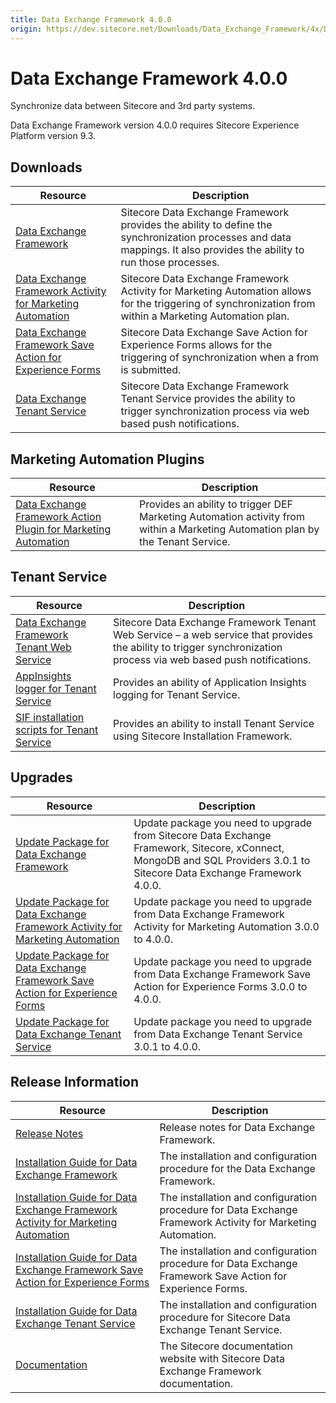 ```yaml
---
title: Data Exchange Framework 4.0.0
origin: https://dev.sitecore.net/Downloads/Data_Exchange_Framework/4x/Data_Exchange_Framework_400.aspx
---
```


# Data Exchange Framework 4.0.0

Synchronize data between Sitecore and 3rd party systems.

  <Alert variant='warning' mb={4}>
    <AlertIcon />
    Data Exchange Framework version 4.0.0 requires Sitecore Experience Platform version 9.3.
  </Alert>
  

## Downloads

 | Resource | Description |
 | --- | --- |
 | [Data Exchange Framework](https://sitecoredev.azureedge.net/~/media/531A4CA29A4F40B5A2A8CCFD30B11B8A.ashx?date=20200113T100136) | Sitecore Data Exchange Framework provides the ability to define the synchronization processes and data mappings. It also provides the ability to run those processes. |
 | [Data Exchange Framework Activity for Marketing Automation](https://sitecoredev.azureedge.net/~/media/1303633C8589444CA2614E570AE9463E.ashx?date=20200113T100308) | Sitecore Data Exchange Framework Activity for Marketing Automation allows for the triggering of synchronization from within a Marketing Automation plan. |
 | [Data Exchange Framework Save Action for Experience Forms](https://sitecoredev.azureedge.net/~/media/7F20E96A236F40DB8C0C25C95C92EA88.ashx?date=20200113T100330) | Sitecore Data Exchange Save Action for Experience Forms allows for the triggering of synchronization when a from is submitted. |
 | [Data Exchange Tenant Service](https://sitecoredev.azureedge.net/~/media/BFA72CAA25F14EA5A532642DDAB92441.ashx?date=20200113T100407) | Sitecore Data Exchange Framework Tenant Service provides the ability to trigger synchronization process via web based push notifications. |

## Marketing Automation Plugins

 | Resource | Description |
 | --- | --- |
 | [Data Exchange Framework Action Plugin for Marketing Automation](https://sitecoredev.azureedge.net/~/media/5D1F7FB416394FEAA1B8708D237AD703.ashx?date=20200113T100503) | Provides an ability to trigger DEF Marketing Automation activity from within a Marketing Automation plan by the Tenant Service. |

## Tenant Service

 | Resource | Description |
 | --- | --- |
 | [Data Exchange Framework Tenant Web Service](https://sitecoredev.azureedge.net/~/media/06015B1012214467B3642C162CEF3748.ashx?date=20200113T100815) | Sitecore Data Exchange Framework Tenant Web Service – a web service that provides the ability to trigger synchronization process via web based push notifications. |
 | [AppInsights logger for Tenant Service](https://sitecoredev.azureedge.net/~/media/3650CF932C04498498F5C335FEDFE687.ashx?date=20200113T100834) | Provides an ability of Application Insights logging for Tenant Service. |
 | [SIF installation scripts for Tenant Service](https://sitecoredev.azureedge.net/~/media/EFC4B9142E45471ABDA820AF7112E381.ashx?date=20200113T100853) | Provides an ability to install Tenant Service using Sitecore Installation Framework. |

## Upgrades

 | Resource | Description |
 | --- | --- |
 | [Update Package for Data Exchange Framework](https://sitecoredev.azureedge.net/~/media/D413F8D6D5C84392AD947FEF83905103.ashx?date=20200113T101155) | Update package you need to upgrade from Sitecore Data Exchange Framework, Sitecore, xConnect, MongoDB and SQL Providers 3.0.1 to Sitecore Data Exchange Framework 4.0.0. |
 | [Update Package for Data Exchange Framework Activity for Marketing Automation](https://sitecoredev.azureedge.net/~/media/EC81D04792D84B5C9C29BA7C80465F77.ashx?date=20200113T101217) | Update package you need to upgrade from Data Exchange Framework Activity for Marketing Automation 3.0.0 to 4.0.0. |
 | [Update Package for Data Exchange Framework Save Action for Experience Forms](https://sitecoredev.azureedge.net/~/media/13B48651A6F04A34B829F93632551E08.ashx?date=20200113T101238) | Update package you need to upgrade from Data Exchange Framework Save Action for Experience Forms 3.0.0 to 4.0.0. |
 | [Update Package for Data Exchange Tenant Service](https://sitecoredev.azureedge.net/~/media/E3686E367BC84407837E3CC47E6CE0D2.ashx?date=20200113T101259) | Update package you need to upgrade from Data Exchange Tenant Service 3.0.1 to 4.0.0. |

## Release Information

 | Resource | Description |
 | --- | --- |
 | [Release Notes](/downloads/Data%20Exchange%20Framework/4x/Data%20Exchange%20Framework%20400/Release%20Notes) | Release notes for Data Exchange Framework. |
 | [Installation Guide for Data Exchange Framework](https://sitecoredev.azureedge.net/~/media/08FE7166B69A4D2BA9399D6F6229E674.ashx?date=20201117T115312) | The installation and configuration procedure for the Data Exchange Framework. |
 | [Installation Guide for Data Exchange Framework Activity for Marketing Automation](https://sitecoredev.azureedge.net/~/media/02D1FBCE6C5D4B258916069107152995.ashx?date=20200113T102547) | The installation and configuration procedure for Data Exchange Framework Activity for Marketing Automation. |
 | [Installation Guide for Data Exchange Framework Save Action for Experience Forms](https://sitecoredev.azureedge.net/~/media/EA188D754D3D4ADB8EFDB124122CFF12.ashx?date=20200113T102615) | The installation and configuration procedure for Data Exchange Framework Save Action for Experience Forms. |
 | [Installation Guide for Data Exchange Tenant Service](https://sitecoredev.azureedge.net/~/media/91F0636503994F33BEBA2AC39C0041EB.ashx?date=20200113T102642) | The installation and configuration procedure for Sitecore Data Exchange Tenant Service. |
 | [Documentation](https://doc.sitecore.com/developers/def/40/data-exchange-framework/en/index-en.html) | The Sitecore documentation website with Sitecore Data Exchange Framework documentation. |